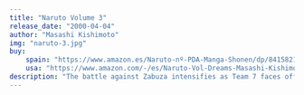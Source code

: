 ```yaml
---
title: "Naruto Volume 3"
release_date: "2000-04-04"
author: "Masashi Kishimoto"
img: "naruto-3.jpg"
buy:
    spain: "https://www.amazon.es/Naruto-nº-PDA-Manga-Shonen/dp/8415821883/ref=sr_1_1?__mk_es_ES=ÅMÅŽÕÑ&crid=2DF3O3WK2Y2UD&dib=eyJ2IjoiMSJ9.K_78D0VLPwPEx3UVUnSN-3BbexDALgSKA48BuyBti982HffGbj4oBFLo3b7uCEUGAqbC-oEuCVooBy29Cyhmos3d1gQ02ZGXoUtR3qLvXGx6pDqWiISbW0HCS_0bQe9wDCGmSsCN0sJ5YaW3FeNyLMcUZcWDUod_ebXio9KIFFRZ8tT9akE-i4zq-Ps6Vmbj-SALb0ouqZ4JE3Zzkson19EXMOc_YZ6CrxfBt-gigP9ZNEXFoW6XbmNnye2RLCIlEedoWP9jSjSw3gh3Y3A5iDpcfOC0t6olKfOVAQo9uFbFMEQ1_r-CSGU7oj2G7ouJ3yfY9YT0mdt2dHH3JqlimE1t1FSJhamt1BCzpGRvT6rjRXCqz8l4nAL5RQTLVyl1XO7wFGYUiTAtNmilvWWhD7xn0TpJb-dtlERPKjMpYeTCitbq9M8XX3hfLG7KjRKZ._ejS0JaerQtZa9-7RBKDhELMKxSg-3fOflk_Ds0pooU&dib_tag=se&keywords=naruto+3&qid=1742856463&sprefix=naruto+3%2Caps%2C108&sr=8-1"
    usa: "https://www.amazon.com/-/es/Naruto-Vol-Dreams-Masashi-Kishimoto/dp/1591161878/ref=sr_1_1?crid=O9FE16WSMF92&dib=eyJ2IjoiMSJ9.T1ppkfa6qhjE9ZeuhSPYLUvhsnQT-ENrP8p73kKEnIkujeamUxp36LwQJXKX2DvrKJKoX-6tdducBJJ7TL269kDRrCsIXif8A1NyInjlS8H4pUNjh2ePWUEFNf55ez4DQPdO3HhpofcFRIhWrHNWjfVabx2dz6bhFvbCfieUGp0OB8reFoq_G86rKXLp7FIp9VB5DCtIByh1dzJRxfdqp53Ub8bB7tTQWOUQ-QWkIuQ.bKGo9ckIyd-wcncVGF6KpJwxsb9srUNaouuLFb-Ysww&dib_tag=se&keywords=naruto+3&qid=1742856375&sprefix=naruto+2%2Caps%2C193&sr=8-1"
description: "The battle against Zabuza intensifies as Team 7 faces off against the Demon of the Hidden Mist and his apprentice, Haku. Naruto learns the true strength of his ninja way in a heartbreaking clash."
---
```

